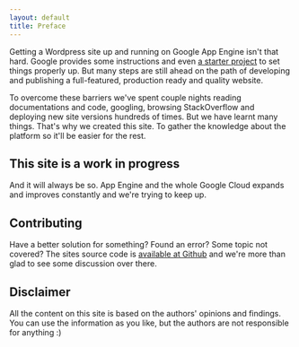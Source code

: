 ```yaml
---
layout: default
title: Preface
---
```

Getting a Wordpress site up and running on Google App Engine isn't that hard. Google provides some instructions and even [a starter project][wpstarter] to set things properly up. But many steps are still ahead on the path of developing and publishing a full-featured, production ready and quality website.

To overcome these barriers we've spent couple nights reading documentations and code, googling, browsing StackOverflow and deploying new site versions hundreds of times. But we have learnt many things. That's why we created this site. To gather the knowledge about the platform so it'll be easier for the rest. 


## This site is a work in progress

And it will always be so. App Engine and the whole Google Cloud expands and improves constantly and we're trying to keep up. 


## Contributing

Have a better solution for something? Found an error? Some topic not covered? The sites source code is [available at Github](https://github.com/aucor/wordpress-on-gae) and we're more than glad to see some discussion over there.


## Disclaimer

All the content on this site is based on the authors' opinions and findings. You can use the information as you like, but the authors are not responsible for anything :)


[wpstarter]: https://github.com/GoogleCloudPlatform/appengine-php-wordpress-starter-project